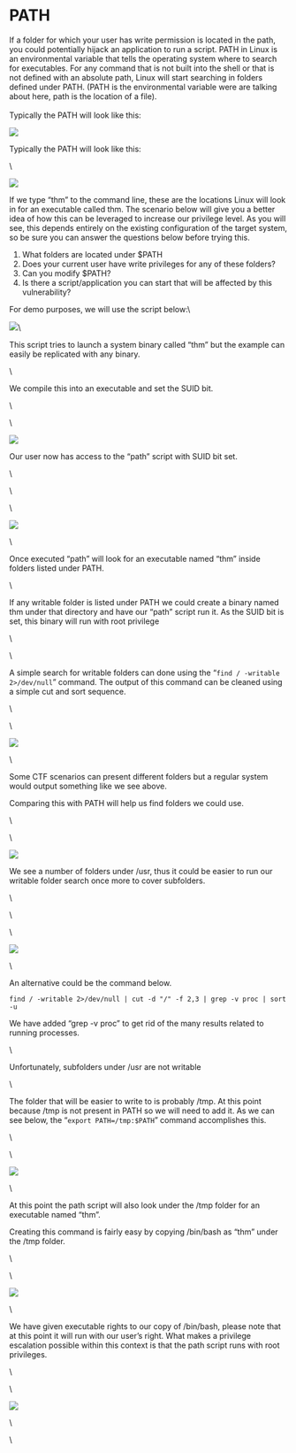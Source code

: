 # PATH



If a folder for which your user has write permission is located in the path, you could potentially hijack an application to run a script. PATH in Linux is an environmental variable that tells the operating system where to search for executables. For any command that is not built into the shell or that is not defined with an absolute path, Linux will start searching in folders defined under PATH. (PATH is the environmental variable were are talking about here, path is the location of a file).\
\
Typically the PATH will look like this:

![](https://i.imgur.com/ch2Z4zp.png)

Typically the PATH will look like this:

\


![](https://i.imgur.com/ch2Z4zp.png)

If we type “thm” to the command line, these are the locations Linux will look in for an executable called thm. The scenario below will give you a better idea of how this can be leveraged to increase our privilege level. As you will see, this depends entirely on the existing configuration of the target system, so be sure you can answer the questions below before trying this.

1. What folders are located under $PATH
2. Does your current user have write privileges for any of these folders?
3. Can you modify $PATH?
4. Is there a script/application you can start that will be affected by this vulnerability?

For demo purposes, we will use the script below:\


![](https://i.imgur.com/qX7m2Jq.png)\


This script tries to launch a system binary called “thm” but the example can easily be replicated with any binary.

\


We compile this into an executable and set the SUID bit.

\


\


![](https://i.imgur.com/A6QQ65I.png)

Our user now has access to the “path” script with SUID bit set.

\


\


\


![](https://i.imgur.com/Af1RpuY.png)

\


Once executed “path” will look for an executable named “thm” inside folders listed under PATH.

\


If any writable folder is listed under PATH we could create a binary named thm under that directory and have our “path” script run it. As the SUID bit is set, this binary will run with root privilege

\


\


A simple search for writable folders can done using the “`find / -writable 2>/dev/null`” command. The output of this command can be cleaned using a simple cut and sort sequence.

\


\


![](https://i.imgur.com/7UekB3t.png)

\


Some CTF scenarios can present different folders but a regular system would output something like we see above.

Comparing this with PATH will help us find folders we could use.

\


\


![](https://i.imgur.com/67mdmmG.png)

We see a number of folders under /usr, thus it could be easier to run our writable folder search once more to cover subfolders.

\


\


\


![](https://i.imgur.com/Y3pDsrL.png)

\


An alternative could be the command below.

`find / -writable 2>/dev/null | cut -d "/" -f 2,3 | grep -v proc | sort -u`

We have added “grep -v proc” to get rid of the many results related to running processes.

\


Unfortunately, subfolders under /usr are not writable

\


The folder that will be easier to write to is probably /tmp. At this point because /tmp is not present in PATH so we will need to add it. As we can see below, the “`export PATH=/tmp:$PATH`” command accomplishes this.

\


\


![](https://i.imgur.com/u1PM8ZD.png)

\


At this point the path script will also look under the /tmp folder for an executable named “thm”.

Creating this command is fairly easy by copying /bin/bash as “thm” under the /tmp folder.

\


\


![](https://i.imgur.com/7UdrEnd.png)

\


We have given executable rights to our copy of /bin/bash, please note that at this point it will run with our user’s right. What makes a privilege escalation possible within this context is that the path script runs with root privileges.

\


\


![](https://i.imgur.com/MlBJ8kb.png)

\


\
